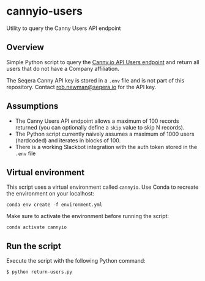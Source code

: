 # cannyio-users

Utility to query the Canny Users API endpoint

## Overview

Simple Python script to query the [Canny.io API Users endpoint](https://developers.canny.io/api-reference#users) and return all users that do not have a Company affiliation.

The Seqera Canny API key is stored in a `.env` file and is not part of this repository.
Contact <rob.newman@seqera.io> for the API key.

## Assumptions

- The Canny Users API endpoint allows a maximum of 100 records returned (you can optionally define a `skip` value to skip N records).
- The Python script currently naively assumes a maximum of 1000 users (hardcoded) and iterates in blocks of 100.
- There is a working Slackbot integration with the auth token stored in the `.env` file

## Virtual environment

This script uses a virtual environment called `cannyio`. Use Conda to recreate the environment on your localhost:

```
conda env create -f environment.yml
```

Make sure to activate the environment before running the script:

```
conda activate cannyio
```

## Run the script

Execute the script with the following Python command:

```
$ python return-users.py
```
